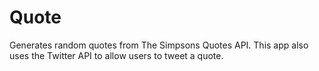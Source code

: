 # Quote
Generates random quotes from The Simpsons Quotes API. This app also uses the Twitter API to allow users to tweet a quote.
